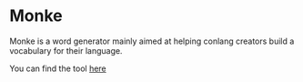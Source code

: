 # Monke

Monke is a word generator mainly aimed at helping conlang creators build a vocabulary for their language.

You can find the tool [here](https://terahlunah.github.io/monke/)